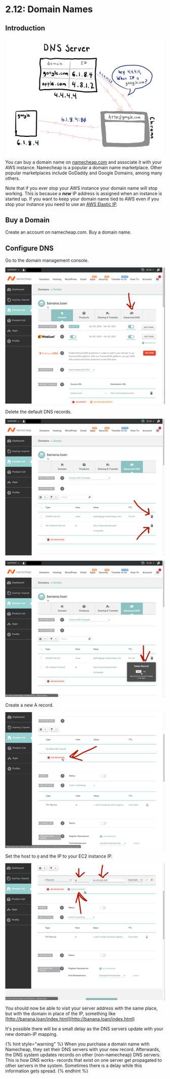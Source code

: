 # 2.12: Domain Names

## Introduction

![Namecheap is one \(but not the only\) resource that holds the domain-to-IP address mapping.](../.gitbook/assets/dns.jpg)



You can buy a domain name on [namecheap.com](https://namecheap.com) and associate it with your AWS instance. Namecheap is a popular a domain name marketplace. Other popular marketplaces include GoDaddy and Google Domains, among many others.

Note that if you ever stop your AWS instance your domain name will stop working. This is because a _**new**_ IP address is assigned when an instance is started up. If you want to keep your domain name tied to AWS even if you stop your instance you need to use an [AWS Elastic IP](https://docs.aws.amazon.com/AWSEC2/latest/UserGuide/elastic-ip-addresses-eip.html).

## Buy a Domain

Create an account on namecheap.com. Buy a domain name.

## Configure DNS

Go to the domain management console.

![](../.gitbook/assets/screen-shot-2020-10-30-at-10.28.25-pm.png)

Delete the default DNS records.

![](../.gitbook/assets/screen-shot-2020-10-30-at-10.30.42-pm.png)

![](../.gitbook/assets/screen-shot-2020-10-30-at-10.30.50-pm.png)

Create a new A record.

![](../.gitbook/assets/screen-shot-2020-10-30-at-10.31.17-pm.png)

Set the host to `@` and the IP to your EC2 instance IP.

![](../.gitbook/assets/screen-shot-2020-10-30-at-10.31.59-pm.png)

You should now be able to visit your server address with the same place, but with the domain in place of the IP, something like [http://banana.loan/index.html](http://banana.loan/index.html)

It's possible there will be a small delay as the DNS servers update with your new domain-IP mapping. 

{% hint style="warning" %}
When you purchase a domain name with Namecheap, they set their DNS servers with your new record. Afterwards, the DNS system updates records on other \(non-namecheap\) DNS servers. This is how DNS works- records that exist on one server get propagated to other servers in the system. Sometimes there is a delay while this information gets spread.
{% endhint %}



